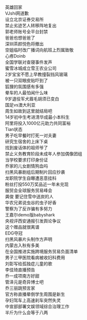 英雄回家  
VJshi网道歉  
设立北京证券交易所  
禁止劣迹艺人转移阵地复出  
郭老师账号全平台封禁  
爸爸也想爸爸了  
深圳茶颜悦色将撤出  
空姐临时改广播词向航班上烈属致敬  
心疼Doinb  
全国学联对查寝事件发声  
蜜雪冰城成立雪王农业公司  
2岁宝宝不愿上早教撞裂挡风玻璃  
被一只双眼皮贴吓到了  
狐狸的氛围感有多强  
晕车的人最怕闻什么味  
9岁退役军犬眉毛胡须已变白  
国足vs澳大利亚  
周生如故到这里就结局吧  
14岁初中生考进清华成最小本科生  
阿里将投入1000亿元助力共同富裕  
Tian状态  
男子吃早餐时打死一对夫妻  
研究生宿舍的上床下桌  
找到废话体的祖师爷了  
禁止义务教育阶段未成年人参加偶像团组  
当学校要求打印身份证  
乔家的儿女剧情狗血吗  
扫黑风暴剧组后期制片回应抄袭  
龙职院学生自曝遭恶意挂科  
粉丝打投550万奖品近一年未兑现  
服贸会全球服务贸易峰会  
龚俊 要记住雪中送炭的人  
华农兄弟说虫谷的虫子好香  
警察为了反诈骗有多努力  
王嘉尔demo版babyshark  
央视评西安通报引发舆论争议  
这个赠品就很离谱  
EDG夺冠  
扫黑风暴片头制作方声明  
内蒙古入秋有多美  
在全国推进实施跨境服务贸易负面清单  
男子三甲医院看病被收妇科费用  
刘彰写给孤独症儿童的歌  
李佳琦直播预告  
乔一成项南方好甜  
管泽元是奇异博士吧  
乔三丽跳预言家  
官方称直播晕倒学生周围是新生  
孕妇驾车上高速刹车突然失灵  
中宣部部署文娱领域综合治理工作  
半斤为什么会等于八两  
